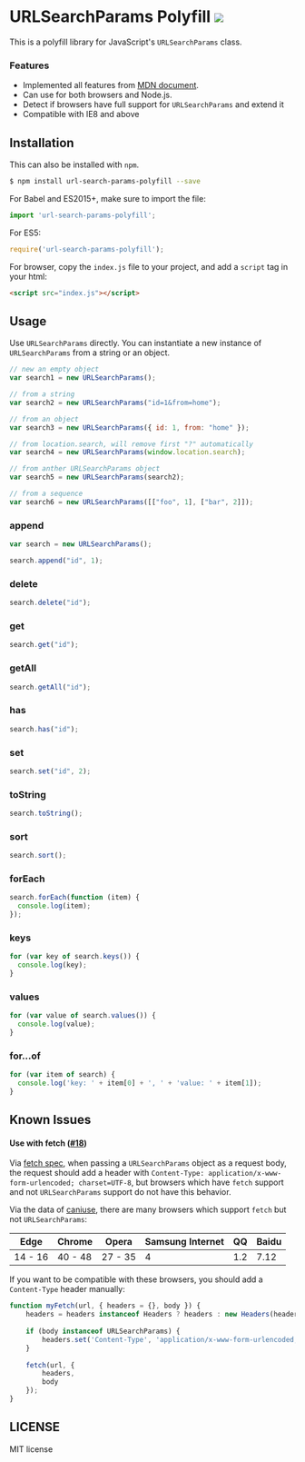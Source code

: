 # URLSearchParams Polyfill  [![](https://img.shields.io/npm/v/url-search-params-polyfill.svg)](https://www.npmjs.com/package/url-search-params-polyfill)

This is a polyfill library for JavaScript's `URLSearchParams` class. 

### Features

* Implemented all features from [MDN document](https://developer.mozilla.org/en-US/docs/Web/API/URLSearchParams).
* Can use for both browsers and Node.js.
* Detect if browsers have full support for `URLSearchParams` and extend it
* Compatible with IE8 and above


## Installation

This can also be installed with `npm`.

```sh
$ npm install url-search-params-polyfill --save
```


For Babel and ES2015+, make sure to import the file:

```javascript
import 'url-search-params-polyfill';
```

For ES5:

```javascript
require('url-search-params-polyfill');
```

For browser, copy the `index.js` file to your project, and add a `script` tag in your html:

```html
<script src="index.js"></script>
```


## Usage

Use `URLSearchParams` directly. You can instantiate a new instance of `URLSearchParams` from a string or an object.

```javascript
// new an empty object
var search1 = new URLSearchParams();

// from a string
var search2 = new URLSearchParams("id=1&from=home");

// from an object
var search3 = new URLSearchParams({ id: 1, from: "home" });

// from location.search, will remove first "?" automatically
var search4 = new URLSearchParams(window.location.search);

// from anther URLSearchParams object
var search5 = new URLSearchParams(search2);

// from a sequence
var search6 = new URLSearchParams([["foo", 1], ["bar", 2]]);
```


### append

```javascript
var search = new URLSearchParams();

search.append("id", 1);
```

### delete

```javascript
search.delete("id");
```

### get

```javascript
search.get("id");
```

### getAll

```javascript
search.getAll("id");
```

### has

```javascript
search.has("id");
```

### set 

```javascript
search.set("id", 2);
```

### toString

```javascript
search.toString();
```

### sort

```javascript
search.sort();
```

### forEach

```javascript
search.forEach(function (item) {
  console.log(item);
});
```

### keys

```javascript
for (var key of search.keys()) {
  console.log(key);
}
```

### values

```javascript
for (var value of search.values()) {
  console.log(value);
}
```

### for...of

```javascript
for (var item of search) {
  console.log('key: ' + item[0] + ', ' + 'value: ' + item[1]);
}
```

## Known Issues

#### Use with fetch ([#18](https://github.com/jerrybendy/url-search-params-polyfill/issues/18))
Via [fetch spec](https://fetch.spec.whatwg.org/#body-mixin), when passing a `URLSearchParams` object as a request body, the request should add a header with `Content-Type: application/x-www-form-urlencoded; charset=UTF-8`, but browsers which have `fetch` support and not `URLSearchParams` support do not have this behavior.

Via the data of [caniuse](https://caniuse.com/#search=fetch), there are many browsers which support `fetch` but not `URLSearchParams`:

| Edge | Chrome | Opera | Samsung Internet | QQ | Baidu |
| --- | --- | --- | --- | --- | --- |
| 14 - 16 | 40 - 48 | 27 - 35 | 4 | 1.2 | 7.12 |

If you want to be compatible with these browsers, you should add a `Content-Type` header manually:

```js
function myFetch(url, { headers = {}, body }) {
    headers = headers instanceof Headers ? headers : new Headers(headers);
    
    if (body instanceof URLSearchParams) {
        headers.set('Content-Type', 'application/x-www-form-urlencoded; charset=UTF-8');
    }
    
    fetch(url, {
        headers,
        body
    });
}
```

## LICENSE

MIT license


